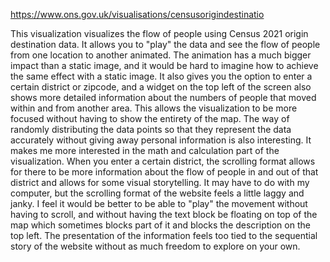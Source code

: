 https://www.ons.gov.uk/visualisations/censusorigindestinatio

This visualization visualizes the flow of people using Census 2021 origin destination data. It allows you to "play" the data and see the flow of people from one location to another animated. The animation has a much bigger impact than a static image, and it would be hard to imagine how to achieve the same effect with a static image. It also gives you the option to enter a certain district or zipcode, and a widget on the top left of the screen also shows more detailed information about the numbers of people that moved within and from another area. This allows the visualization to be more focused without having to show the entirety of the map. The way of randomly distributing the data points so that they represent the data accurately without giving away personal information is also interesting. It makes me more interested in the math and calculation part of the visualization. When you enter a certain district, the scrolling format allows for there to be more information about the flow of people in and out of that district and allows for some visual storytelling. It may have to do with my computer, but the scrolling format of the website feels a little laggy and janky. I feel it would be better to be able to "play" the movement without having to scroll, and without having the text block be floating on top of the map which sometimes blocks part of it and blocks the description on the top left. The presentation of the information feels too tied to the sequential story of the website without as much freedom to explore on your own.